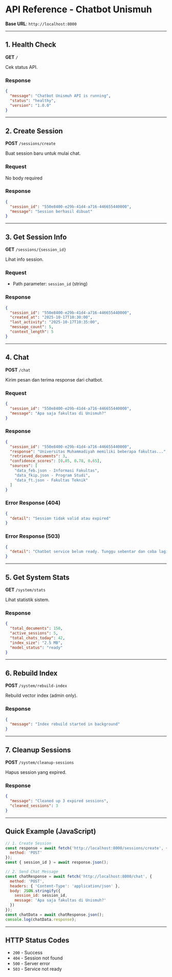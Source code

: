 # API Reference - Chatbot Unismuh

**Base URL**: `http://localhost:8000`

---

## 1. Health Check

**GET** `/`

Cek status API.

### Response
```json
{
  "message": "Chatbot Unismuh API is running",
  "status": "healthy",
  "version": "1.0.0"
}
```

---

## 2. Create Session

**POST** `/sessions/create`

Buat session baru untuk mulai chat.

### Request
No body required

### Response
```json
{
  "session_id": "550e8400-e29b-41d4-a716-446655440000",
  "message": "Session berhasil dibuat"
}
```

---

## 3. Get Session Info

**GET** `/sessions/{session_id}`

Lihat info session.

### Request
- Path parameter: `session_id` (string)

### Response
```json
{
  "session_id": "550e8400-e29b-41d4-a716-446655440000",
  "created_at": "2025-10-17T10:30:00",
  "last_activity": "2025-10-17T10:35:00",
  "message_count": 5,
  "context_length": 5
}
```

---

## 4. Chat

**POST** `/chat`

Kirim pesan dan terima response dari chatbot.

### Request
```json
{
  "session_id": "550e8400-e29b-41d4-a716-446655440000",
  "message": "Apa saja fakultas di Unismuh?"
}
```

### Response
```json
{
  "session_id": "550e8400-e29b-41d4-a716-446655440000",
  "response": "Universitas Muhammadiyah memiliki beberapa fakultas...",
  "retrieved_documents": 3,
  "confidence_scores": [0.85, 0.78, 0.65],
  "sources": [
    "data_feb.json - Informasi Fakultas",
    "data_fkip.json - Program Studi",
    "data_ft.json - Fakultas Teknik"
  ]
}
```

### Error Response (404)
```json
{
  "detail": "Session tidak valid atau expired"
}
```

### Error Response (503)
```json
{
  "detail": "Chatbot service belum ready. Tunggu sebentar dan coba lagi."
}
```

---

## 5. Get System Stats

**GET** `/system/stats`

Lihat statistik sistem.

### Response
```json
{
  "total_documents": 150,
  "active_sessions": 5,
  "total_chats_today": 42,
  "index_size": "2.5 MB",
  "model_status": "ready"
}
```

---

## 6. Rebuild Index

**POST** `/system/rebuild-index`

Rebuild vector index (admin only).

### Response
```json
{
  "message": "Index rebuild started in background"
}
```

---

## 7. Cleanup Sessions

**POST** `/system/cleanup-sessions`

Hapus session yang expired.

### Response
```json
{
  "message": "Cleaned up 3 expired sessions",
  "cleaned_sessions": 3
}
```

---

## Quick Example (JavaScript)

```javascript
// 1. Create Session
const response = await fetch('http://localhost:8000/sessions/create', {
  method: 'POST'
});
const { session_id } = await response.json();

// 2. Send Chat Message
const chatResponse = await fetch('http://localhost:8000/chat', {
  method: 'POST',
  headers: { 'Content-Type': 'application/json' },
  body: JSON.stringify({
    session_id: session_id,
    message: 'Apa saja fakultas di Unismuh?'
  })
});
const chatData = await chatResponse.json();
console.log(chatData.response);
```

---

## HTTP Status Codes

- `200` - Success
- `404` - Session not found
- `500` - Server error
- `503` - Service not ready
